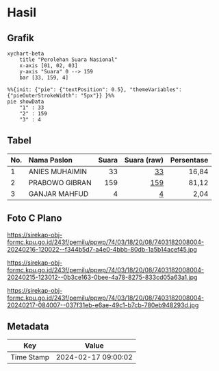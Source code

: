 # Hasil

## Grafik

```mermaid
xychart-beta
    title "Perolehan Suara Nasional"
    x-axis [01, 02, 03]
    y-axis "Suara" 0 --> 159
    bar [33, 159, 4]
```

```mermaid
%%{init: {"pie": {"textPosition": 0.5}, "themeVariables": {"pieOuterStrokeWidth": "5px"}} }%%
pie showData
    "1" : 33
    "2" : 159
    "3" : 4
```

## Tabel

| No. | Nama Paslon    | Suara | Suara (raw) | Persentase |
|:--- |:-------------- | -----:| -----------:| ----------:|
| 1   | ANIES MUHAIMIN | 33    | [33][p-1]   | 16,84      |
| 2   | PRABOWO GIBRAN | 159   | [159][p-2]  | 81,12      |
| 3   | GANJAR MAHFUD  | 4     | [4][p-3]    | 2,04       |


[p-1]: https://github.com/gigit-pemilu/pemilu-2024/blob/main/pilpres/hitung-suara/sub/74-sulawesi-tenggara/sub/03-muna/sub/18-lohia/sub/2008-korihi/sub/004-tps/sub/paslon-1.txt
[p-2]: https://github.com/gigit-pemilu/pemilu-2024/blob/main/pilpres/hitung-suara/sub/74-sulawesi-tenggara/sub/03-muna/sub/18-lohia/sub/2008-korihi/sub/004-tps/sub/paslon-2.txt
[p-3]: https://github.com/gigit-pemilu/pemilu-2024/blob/main/pilpres/hitung-suara/sub/74-sulawesi-tenggara/sub/03-muna/sub/18-lohia/sub/2008-korihi/sub/004-tps/sub/paslon-3.txt

## Foto C Plano

https://sirekap-obj-formc.kpu.go.id/243f/pemilu/ppwp/74/03/18/20/08/7403182008004-20240216-120022--f344b5d7-a4e0-4bbb-80db-1a5b14acef45.jpg

https://sirekap-obj-formc.kpu.go.id/243f/pemilu/ppwp/74/03/18/20/08/7403182008004-20240215-123012--0b3ce163-0bee-4a78-8275-833cd05a63a1.jpg

https://sirekap-obj-formc.kpu.go.id/243f/pemilu/ppwp/74/03/18/20/08/7403182008004-20240217-084007--037f31eb-e6ae-49c1-b7cb-780eb948293d.jpg


## Metadata

| Key        | Value               |
| ---------- | ------------------- |
| Time Stamp | 2024-02-17 09:00:02 |



